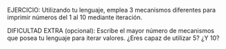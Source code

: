 EJERCICIO:
Utilizando tu lenguaje, emplea 3 mecanismos diferentes para imprimir
números del 1 al 10 mediante iteración.

DIFICULTAD EXTRA (opcional):
Escribe el mayor número de mecanismos que posea tu lenguaje
para iterar valores. ¿Eres capaz de utilizar 5? ¿Y 10?
